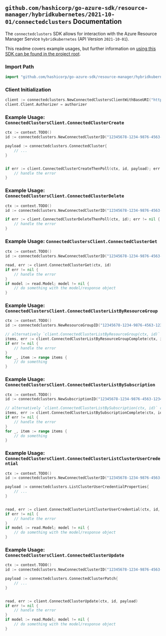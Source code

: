 
## `github.com/hashicorp/go-azure-sdk/resource-manager/hybridkubernetes/2021-10-01/connectedclusters` Documentation

The `connectedclusters` SDK allows for interaction with the Azure Resource Manager Service `hybridkubernetes` (API Version `2021-10-01`).

This readme covers example usages, but further information on [using this SDK can be found in the project root](https://github.com/hashicorp/go-azure-sdk/tree/main/docs).

### Import Path

```go
import "github.com/hashicorp/go-azure-sdk/resource-manager/hybridkubernetes/2021-10-01/connectedclusters"
```


### Client Initialization

```go
client := connectedclusters.NewConnectedClustersClientWithBaseURI("https://management.azure.com")
client.Client.Authorizer = authorizer
```


### Example Usage: `ConnectedClustersClient.ConnectedClusterCreate`

```go
ctx := context.TODO()
id := connectedclusters.NewConnectedClusterID("12345678-1234-9876-4563-123456789012", "example-resource-group", "connectedClusterValue")

payload := connectedclusters.ConnectedCluster{
	// ...
}


if err := client.ConnectedClusterCreateThenPoll(ctx, id, payload); err != nil {
	// handle the error
}
```


### Example Usage: `ConnectedClustersClient.ConnectedClusterDelete`

```go
ctx := context.TODO()
id := connectedclusters.NewConnectedClusterID("12345678-1234-9876-4563-123456789012", "example-resource-group", "connectedClusterValue")

if err := client.ConnectedClusterDeleteThenPoll(ctx, id); err != nil {
	// handle the error
}
```


### Example Usage: `ConnectedClustersClient.ConnectedClusterGet`

```go
ctx := context.TODO()
id := connectedclusters.NewConnectedClusterID("12345678-1234-9876-4563-123456789012", "example-resource-group", "connectedClusterValue")

read, err := client.ConnectedClusterGet(ctx, id)
if err != nil {
	// handle the error
}
if model := read.Model; model != nil {
	// do something with the model/response object
}
```


### Example Usage: `ConnectedClustersClient.ConnectedClusterListByResourceGroup`

```go
ctx := context.TODO()
id := connectedclusters.NewResourceGroupID("12345678-1234-9876-4563-123456789012", "example-resource-group")

// alternatively `client.ConnectedClusterListByResourceGroup(ctx, id)` can be used to do batched pagination
items, err := client.ConnectedClusterListByResourceGroupComplete(ctx, id)
if err != nil {
	// handle the error
}
for _, item := range items {
	// do something
}
```


### Example Usage: `ConnectedClustersClient.ConnectedClusterListBySubscription`

```go
ctx := context.TODO()
id := connectedclusters.NewSubscriptionID("12345678-1234-9876-4563-123456789012")

// alternatively `client.ConnectedClusterListBySubscription(ctx, id)` can be used to do batched pagination
items, err := client.ConnectedClusterListBySubscriptionComplete(ctx, id)
if err != nil {
	// handle the error
}
for _, item := range items {
	// do something
}
```


### Example Usage: `ConnectedClustersClient.ConnectedClusterListClusterUserCredential`

```go
ctx := context.TODO()
id := connectedclusters.NewConnectedClusterID("12345678-1234-9876-4563-123456789012", "example-resource-group", "connectedClusterValue")

payload := connectedclusters.ListClusterUserCredentialProperties{
	// ...
}


read, err := client.ConnectedClusterListClusterUserCredential(ctx, id, payload)
if err != nil {
	// handle the error
}
if model := read.Model; model != nil {
	// do something with the model/response object
}
```


### Example Usage: `ConnectedClustersClient.ConnectedClusterUpdate`

```go
ctx := context.TODO()
id := connectedclusters.NewConnectedClusterID("12345678-1234-9876-4563-123456789012", "example-resource-group", "connectedClusterValue")

payload := connectedclusters.ConnectedClusterPatch{
	// ...
}


read, err := client.ConnectedClusterUpdate(ctx, id, payload)
if err != nil {
	// handle the error
}
if model := read.Model; model != nil {
	// do something with the model/response object
}
```
